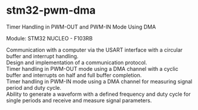 # stm32-pwm-dma

Timer Handling in PWM-OUT and PWM-IN Mode Using DMA

Module: STM32 NUCLEO - F103RB

Communication with a computer via the USART interface with a circular buffer and interrupt handling.<br/>
Design and implementation of a communication protocol.<br/>
Timer handling in PWM-OUT mode using a DMA channel with a cyclic buffer and interrupts on half and full buffer completion.<br/>
Timer handling in PWM-IN mode using a DMA channel for measuring signal period and duty cycle.<br/>
Ability to generate a waveform with a defined frequency and duty cycle for single periods and receive and measure signal parameters.<br/>
